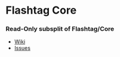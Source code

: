 # Flashtag Core

### Read-Only subsplit of Flashtag/Core

- [Wiki](https://github.com/flashtag/flashtag/wiki)
- [Issues](https://github.com/flashtag/flashtag/issues)
